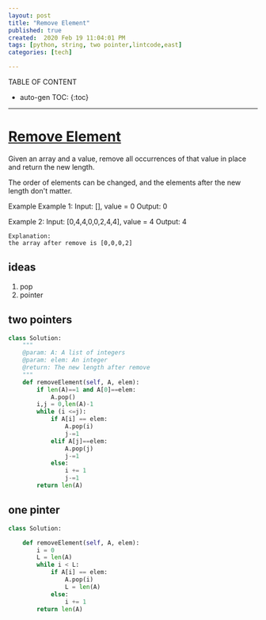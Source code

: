 ```yaml
---
layout: post
title: "Remove Element"
published: true
created:  2020 Feb 19 11:04:01 PM
tags: [python, string, two pointer,lintcode,east]
categories: [tech]

---
```


TABLE OF CONTENT

* auto-gen TOC:
{:toc}

- - -

# [Remove Element](https://www.lintcode.com/problem/remove-element/leaderboard)

Given an array and a value, remove all occurrences of that value in place and return the new length.

The order of elements can be changed, and the elements after the new length don't matter.

Example
Example 1:
	Input: [], value = 0
	Output: 0


Example 2:
	Input:  [0,4,4,0,0,2,4,4], value = 4
	Output: 4
	
	Explanation: 
	the array after remove is [0,0,0,2]


## ideas

1. pop
2. pointer

## two pointers

```python
class Solution:
    """
    @param: A: A list of integers
    @param: elem: An integer
    @return: The new length after remove
    """
    def removeElement(self, A, elem):
        if len(A)==1 and A[0]==elem:
            A.pop()
        i,j = 0,len(A)-1
        while (i <=j):
            if A[i] == elem:
                A.pop(i)
                j-=1
            elif A[j]==elem:
                A.pop(j)
                j-=1
            else:
                i += 1
                j-=1
        return len(A)
```


## one pinter

```python
class Solution:

    def removeElement(self, A, elem):
        i = 0
        L = len(A)
        while i < L:
            if A[i] == elem:
                A.pop(i)
                L = len(A)
            else:
                i += 1
        return len(A)

```




